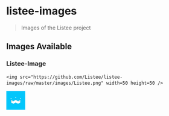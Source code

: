# listee-images
> Images of the Listee project

## Images Available

### Listee-Image
    <img src="https://github.com/Listee/listee-images/raw/master/images/Listee.png" width=50 height=50 />
<img src="https://github.com/Listee/listee-images/raw/master/images/Listee.png" width=50 height=50 />
